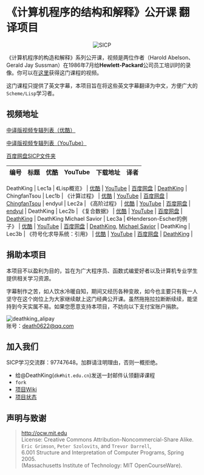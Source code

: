 # 《计算机程序的结构和解释》公开课 翻译项目

<p align="center">
  <img src="http://groups.csail.mit.edu/mac/classes/6.001/abelson-sussman-lectures/wizard.jpg" alt="SICP"/>
</p>

《计算机程序的构造和解释》系列公开课，视频是两位作者（Harold Abelson、Gerald Jay Sussman）在1986年7月给**Hewlett-Packard**公司员工培训时的录像。你可以在[这里](http://ocw.mit.edu/OcwWeb/Electrical-Engineering-and-Computer-Science/6-001Spring-2005/CourseHome/index.htm)获得这门课程的视频。

这门课程只提供了英文字幕，本项目旨在将这些英文字幕翻译为中文，方便广大的`Scheme/Lisp`学习者。

## 视频地址

[中译版视频专辑列表（优酷）](http://www.youku.com/playlist_show/id_18958522.html)

[中译版视频专辑列表（YouTube）](https://www.youtube.com/playlist?list=PLkEwH_Z2WOlppy8oUfrGwFVlOuKyo3RO_)

[百度网盘SICP文件夹](http://pan.baidu.com/s/1bnvO3vT)

| 编号     | 标题                             | 优酷   | YouTube | 下载地址     | 译者                   |
| -      | -                              | -    | -       | -        | -                    |
DeathKing
| Lec1a  | 《Lisp概览》                       | [优酷](http://v.youku.com/v_show/id_XNTEzMDAyMTU2.html) | [YouTube](https://www.youtube.com/watch?v=iG6eVomFrhE) | [百度网盘](http://pan.baidu.com/s/1kTmeMgR) | [DeathKing](https://github.com/DeathKing) |
ChingfanTsou
| Lec1b  | 《计算过程》                         | [优酷](http://v.youku.com/v_show/id_XNTMxODY1NTg4.html) | [YouTube](https://www.youtube.com/watch?v=sVErWRt8dG4) | [百度网盘](http://pan.baidu.com/s/1o6G0Qgi) | [ChingfanTsou](https://github.com/ChingfanTsou) |
endyul
| Lec2a  | 《高阶过程》                         | [优酷](http://v.youku.com/v_show/id_XNzAzNjI1NjU2.html) | [YouTube](https://www.youtube.com/watch?v=A-uHMbrAvmQ) | [百度网盘](http://pan.baidu.com/s/1jG3HI8A) | [endyul](https://github.com/endyul) |
DeathKing
| Lec2b  | 《复合数据》                         | [优酷](http://v.youku.com/v_show/id_XNzAzNjg4Mjk2.html) | [YouTube](https://www.youtube.com/watch?v=ggXt3Tmd1oY) | [百度网盘](http://pan.baidu.com/s/1o6HgNgu) | [DeathKing](https://github.com/DeathKing) |
DeathKing
Michael Savior
| Lec3a  | 《Henderson-Escher的例子》          | [优酷](http://v.youku.com/v_show/id_XODk4NjUwODMy.html) | [YouTube](https://www.youtube.com/watch?v=zpXX64Bi2tM) | [百度网盘](http://pan.baidu.com/s/1bnHBWmz) | [DeathKing](https://github.com/DeathKing), [Michael Savior](https://github.com/mut0u) |
DeathKing
| Lec3b  | 《符号化求导系统：引用》                   | [优酷](http://v.youku.com/v_show/id_XODk4NjUwODA0.html) | [YouTube](https://www.youtube.com/watch?v=XF5oixi2CTM) | [百度网盘](http://pan.baidu.com/s/1o6Jry9G) | [DeathKing](https://github.com/DeathKing) |


## 捐助本项目

本项目不以盈利为目的，旨在为广大程序员、函数式编爱好者以及计算机专业学生提供相关学习资源。

字幕制作之苦，如人饮水冷暖自知，期间又经历各种变故，如今也主要只有我一人坚守在这个岗位上为大家继续献上这门经典公开课。虽然拖拖拉拉断断续续，能坚持到今天实属不易。如果您愿意支持本项目，不妨向以下支付宝账户捐款。

![deathking_alipay](https://cloud.githubusercontent.com/assets/895809/6343830/b3840a8c-bc2a-11e4-931e-dbed22ffca99.png)  
账号：death0622@qq.com


## 加入我们

SICP学习交流群：97747648。加群请注明理由，否则一概拒绝。

+ 给@DeathKing(`dk#hit.edu.cn`)发送一封邮件认领翻译课程
+ `fork`
+ [项目Wiki](https://github.com/DeathKing/Learning-SICP/wiki)
+ [项目状态](https://github.com/DeathKing/Learning-SICP/wiki/%E9%A1%B9%E7%9B%AE%E7%8A%B6%E6%80%81)


## 声明与致谢

> http://ocw.mit.edu  
> License: Creative Commons Attribution-Noncommercial-Share Alike.  
> `Eric Grimson`, `Peter Szolovits`, and `Trevor Darrell`,   
> 6.001 Structure and Interpretation of Computer Programs, Spring 2005.  
> (Massachusetts Institute of Technology: MIT OpenCourseWare).  
